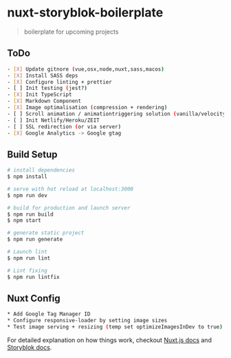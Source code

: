 # nuxt-storyblok-boilerplate

> boilerplate for upcoming projects

## ToDo

```bash
- [X] Update gitnore (vue,osx,node,nuxt,sass,macos)
- [X] Install SASS deps
- [X] Configure linting + prettier
- [ ] Init testing (jest?)
- [X] Init TypeScript
- [X] Markdown Component
- [X] Image optimalisation (compression + rendering)
- [ ] Scroll animation / animationtriggering solution (vanilla/velocity/etc)
- [ ] Init Netlify/Heroku/ZEIT
- [ ] SSL redirection (or via server)
- [X] Google Analytics -> Google gtag
```

## Build Setup

```bash
# install dependencies
$ npm install

# serve with hot reload at localhost:3000
$ npm run dev

# build for production and launch server
$ npm run build
$ npm start

# generate static project
$ npm run generate

# Launch lint
$ npm run lint

# Lint fixing
$ npm run lintfix
```

## Nuxt Config

```bash
* Add Google Tag Manager ID
* Configure responsive-loader by setting image sizes
* Test image serving + resizing (temp set optimizeImagesInDev to true).
```

For detailed explanation on how things work, checkout [Nuxt.js docs](https://nuxtjs.org) and [Storyblok docs](https://www.storyblok.com/docs).
